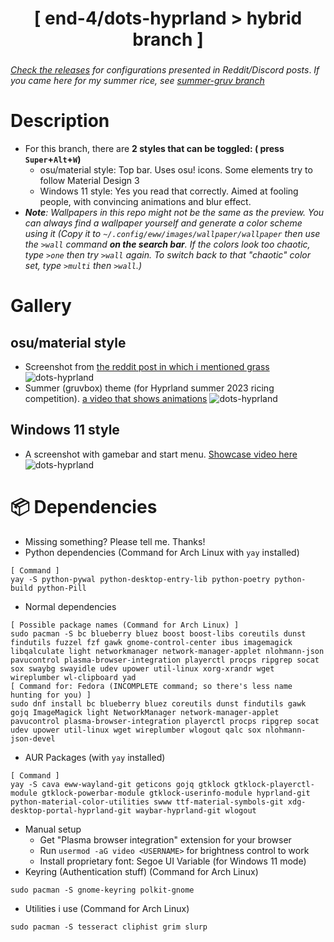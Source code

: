 <div align="center">
    <h1>[ end-4/dots-hyprland > hybrid branch ]</h1>
    <h3></h3>
</div>

_[Check the releases](https://github.com/end-4/dots-hyprland/releases) for configurations presented in Reddit/Discord posts_. _If you came here for my summer rice, see [summer-gruv branch](https://github.com/end-4/dots-hyprland/tree/summer-gruv)_

# Description
- For this branch, there are **2 styles that can be toggled: ( press `Super`+`Alt`+`W`)**
    - osu/material style: Top bar. Uses osu! icons. Some elements try to follow Material Design 3
    - Windows 11 style: Yes you read that correctly. Aimed at fooling people, with convincing animations and blur effect.
- *__Note__: Wallpapers in this repo might not be the same as the preview. You can always find a wallpaper yourself and generate a color scheme using it (Copy it to `~/.config/eww/images/wallpaper/wallpaper` then use the `>wall` command __on the search bar__. If the colors look too chaotic, type `>one` then try `>wall` again. To switch back to that "chaotic" color set, type `>multi` then `>wall`.)*

# Gallery
## osu/material style
- Screenshot from [the reddit post in which i mentioned grass](https://www.reddit.com/r/unixporn/comments/13lrz09/hyprland_and_eww_people_tell_me_i_should_go_touch/)
![dots-hyprland](./assets/screenshot-reddit.png)
- Summer (gruvbox) theme (for Hyprland summer 2023 ricing competition). [a video that shows animations](https://streamable.com/4oogot)
![dots-hyprland](./assets/screenshot-summer.png)

## Windows 11 style
- A screenshot with gamebar and start menu. [Showcase video here](https://streamable.com/5qx614)
![dots-hyprland](./assets/screenshot-windoes2.png)

# 📦 Dependencies
 - Missing something? Please tell me. Thanks!
 - Python dependencies (Command for Arch Linux with `yay` installed)
```
[ Command ]
yay -S python-pywal python-desktop-entry-lib python-poetry python-build python-Pill
```
 - Normal dependencies
```
[ Possible package names (Command for Arch Linux) ]
sudo pacman -S bc blueberry bluez boost boost-libs coreutils dunst findutils fuzzel fzf gawk gnome-control-center ibus imagemagick libqalculate light networkmanager network-manager-applet nlohmann-json pavucontrol plasma-browser-integration playerctl procps ripgrep socat sox swaybg swayidle udev upower util-linux xorg-xrandr wget wireplumber wl-clipboard yad
[ Command for: Fedora (INCOMPLETE command; so there's less name hunting for you) ]
sudo dnf install bc blueberry bluez coreutils dunst findutils gawk gojq ImageMagick light NetworkManager network-manager-applet pavucontrol plasma-browser-integration playerctl procps ripgrep socat udev upower util-linux wget wireplumber wlogout qalc sox nlohmann-json-devel
```
- AUR Packages (with `yay` installed)
```
[ Command ]
yay -S cava eww-wayland-git geticons gojq gtklock gtklock-playerctl-module gtklock-powerbar-module gtklock-userinfo-module hyprland-git python-material-color-utilities swww ttf-material-symbols-git xdg-desktop-portal-hyprland-git waybar-hyprland-git wlogout
```
- Manual setup
   - Get "Plasma browser integration" extension for your browser
   - Run `usermod -aG video <USERNAME>` for brightness control to work
   - Install proprietary font: Segoe UI Variable (for Windows 11 mode)
- Keyring (Authentication stuff) (Command for Arch Linux)
```
sudo pacman -S gnome-keyring polkit-gnome 
```

 - Utilities i use (Command for Arch Linux)
```
sudo pacman -S tesseract cliphist grim slurp
```
